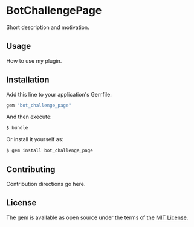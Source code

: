 # BotChallengePage
Short description and motivation.

## Usage
How to use my plugin.

## Installation
Add this line to your application's Gemfile:

```ruby
gem "bot_challenge_page"
```

And then execute:
```bash
$ bundle
```

Or install it yourself as:
```bash
$ gem install bot_challenge_page
```

## Contributing
Contribution directions go here.

## License
The gem is available as open source under the terms of the [MIT License](https://opensource.org/licenses/MIT).
